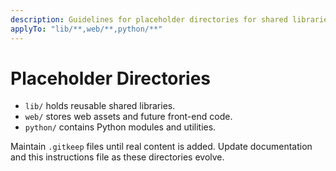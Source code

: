 ```yaml
---
description: Guidelines for placeholder directories for shared libraries, web assets, and Python modules.
applyTo: "lib/**,web/**,python/**"
---
```

# Placeholder Directories

- `lib/` holds reusable shared libraries.
- `web/` stores web assets and future front-end code.
- `python/` contains Python modules and utilities.

Maintain `.gitkeep` files until real content is added. Update documentation and this instructions file as these directories evolve.
